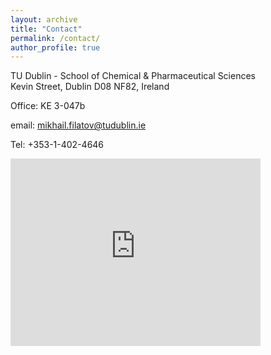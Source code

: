 ```yaml
---
layout: archive
title: "Contact"
permalink: /contact/
author_profile: true
---
```



TU Dublin - School of Chemical & Pharmaceutical Sciences<br/>
Kevin Street, Dublin D08 NF82, Ireland

Office: KE 3-047b

email: mikhail.filatov@tudublin.ie

Tel: +353-1-402-4646


<iframe src="https://www.google.com/maps/embed?pb=!3m1!4b1!4m5!3m4!1s0x48670c2089d84a1d:0x6e1d03e3d62489ae!8m2!3d53.3371436!4d-6.2682366" width="400" height="300" frameborder="0" style="border:0" allowfullscreen></iframe>





 

